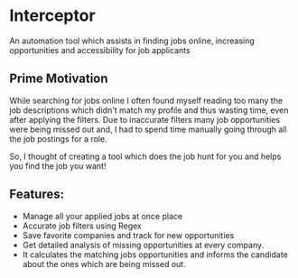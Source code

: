 # Interceptor
An automation tool which assists in finding jobs online, increasing opportunities and accessibility for job applicants

## Prime Motivation
While searching for jobs online I often found myself reading too many the job descriptions which didn't match my profile and thus wasting time, even after applying the filters. Due to inaccurate filters many job opportunities were being missed out and, I had to spend time manually going through all the job postings for a role.

So, I thought of creating a tool which does the job hunt for you and helps you find the job you want!

## Features:
 * Manage all your applied jobs at once place
 * Accurate job filters using Regex
 * Save favorite companies and track for new opportunities
 * Get detailed analysis of missing opportunities at every company.
 * It calculates the matching jobs opportunities and informs the candidate about the ones which are being missed out.
